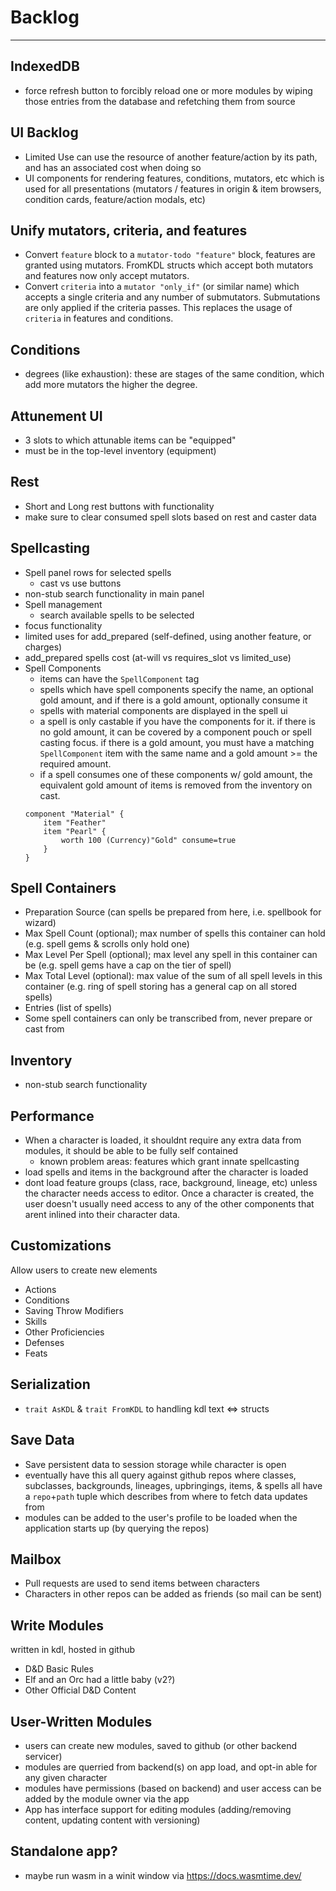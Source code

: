 # Backlog
-----

## IndexedDB
- force refresh button to forcibly reload one or more modules by wiping those entries from the database and refetching them from source

## UI Backlog
- Limited Use can use the resource of another feature/action by its path, and has an associated cost when doing so
- UI components for rendering features, conditions, mutators, etc which is used for all presentations (mutators / features in origin & item browsers, condition cards, feature/action modals, etc)

## Unify mutators, criteria, and features
- Convert `feature` block to a `mutator-todo "feature"` block, features are granted using mutators. FromKDL structs which accept both mutators and features now only accept mutators.
- Convert `criteria` into a `mutator "only_if"` (or similar name) which accepts a single criteria and any number of submutators. Submutations are only applied if the criteria passes. This replaces the usage of `criteria` in features and conditions.

## Conditions
- degrees (like exhaustion): these are stages of the same condition, which add more mutators the higher the degree.

## Attunement UI
- 3 slots to which attunable items can be "equipped"
- must be in the top-level inventory (equipment)

## Rest
- Short and Long rest buttons with functionality
- make sure to clear consumed spell slots based on rest and caster data

## Spellcasting
- Spell panel rows for selected spells
	- cast vs use buttons
- non-stub search functionality in main panel
- Spell management
	- search available spells to be selected
- focus functionality
- limited uses for add_prepared (self-defined, using another feature, or charges)
- add_prepared spells cost (at-will vs requires_slot vs limited_use)
- Spell Components
	- items can have the `SpellComponent` tag
	- spells which have spell components specify the name, an optional gold amount, and if there is a gold amount, optionally consume it
	- spells with material components are displayed in the spell ui
	- a spell is only castable if you have the components for it. if there is no gold amount, it can be covered by a component pouch or spell casting focus. if there is a gold amount, you must have a matching `SpellComponent` item with the same name and a gold amount >= the required amount.
	- if a spell consumes one of these components w/ gold amount, the equivalent gold amount of items is removed from the inventory on cast.
	```
	component "Material" {
		item "Feather"
		item "Pearl" {
			worth 100 (Currency)"Gold" consume=true
		}
	}
	```

## Spell Containers
- Preparation Source (can spells be prepared from here, i.e. spellbook for wizard)
- Max Spell Count (optional); max number of spells this container can hold (e.g. spell gems & scrolls only hold one)
- Max Level Per Spell (optional); max level any spell in this container can be (e.g. spell gems have a cap on the tier of spell)
- Max Total Level (optional): max value of the sum of all spell levels in this container (e.g. ring of spell storing has a general cap on all stored spells)
- Entries (list of spells)
- Some spell containers can only be transcribed from, never prepare or cast from

## Inventory
- non-stub search functionality

## Performance
- When a character is loaded, it shouldnt require any extra data from modules, it should be able to be fully self contained
	- known problem areas: features which grant innate spellcasting
- load spells and items in the background after the character is loaded
- dont load feature groups (class, race, background, lineage, etc) unless the character needs access to editor. Once a character is created, the user doesn't usually need access to any of the other components that arent inlined into their character data.

## Customizations
Allow users to create new elements
- Actions
- Conditions
- Saving Throw Modifiers
- Skills
- Other Proficiencies
- Defenses
- Feats

## Serialization
- `trait AsKDL` & `trait FromKDL` to handling kdl text <=> structs

## Save Data
- Save persistent data to session storage while character is open
- eventually have this all query against github repos where classes, subclasses, backgrounds, lineages, upbringings, items, & spells all have a `repo`+`path` tuple which describes from where to fetch data updates from
- modules can be added to the user's profile to be loaded when the application starts up (by querying the repos)

## Mailbox
- Pull requests are used to send items between characters
- Characters in other repos can be added as friends (so mail can be sent)

## Write Modules
written in kdl, hosted in github
- D&D Basic Rules
- Elf and an Orc had a little baby (v2?)
- Other Official D&D Content

## User-Written Modules
- users can create new modules, saved to github (or other backend servicer)
- modules are querried from backend(s) on app load, and opt-in able for any given character
- modules have permissions (based on backend) and user access can be added by the module owner via the app
- App has interface support for editing modules (adding/removing content, updating content with versioning)

## Standalone app?
- maybe run wasm in a winit window via https://docs.wasmtime.dev/
